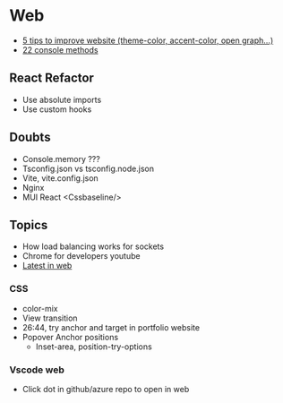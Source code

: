 # Web

- [5 tips to improve website (theme-color, accent-color, open graph...)](https://dev.to/alvaromontoro/small-details-to-improve-your-websites-experience-hio)
- [22 console methods](https://dev.to/franciscomoretti/22-useful-console-methods-every-web-developer-should-know-57le)

## React Refactor

- Use absolute imports
- Use custom hooks

## Doubts

- Console.memory ???
- Tsconfig.json vs tsconfig.node.json
- Vite, vite.config.json
- Nginx
- MUI React \<Cssbaseline/\>

## Topics

- How load balancing works for sockets
- Chrome for developers youtube
- [Latest in web](https://youtu.be/_-6LgEjEyzE?si=RbCo15KQ4O8fg0ol)

### CSS

- color-mix
- View transition
- 26:44, try anchor and target in portfolio website
- Popover Anchor positions
  - Inset-area, position-try-options


### Vscode web 
- Click dot in github/azure repo to open in web